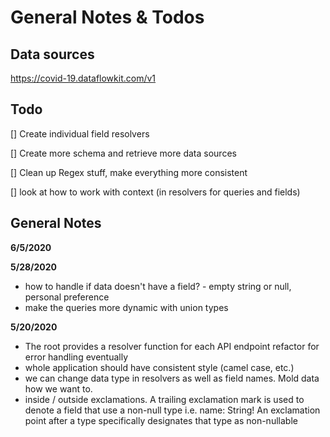 # General Notes & Todos

## Data sources

https://covid-19.dataflowkit.com/v1

## Todo

[] Create individual field resolvers

[] Create more schema and retrieve more data sources

[] Clean up Regex stuff, make everything more consistent

[] look at how to work with context (in resolvers for queries and fields)

## General Notes

**6/5/2020**

**5/28/2020**

- how to handle if data doesn't have a field? - empty string or null, personal preference
- make the queries more dynamic with union types

**5/20/2020**

- The root provides a resolver function for each API endpoint
  refactor for error handling eventually
- whole application should have consistent style (camel case, etc.)
- we can change data type in resolvers as well as field names. Mold data how we want to.
- inside / outside exclamations. A trailing exclamation mark is used to denote a field that use a non-null type i.e. name: String! An exclamation point after a type specifically designates that type as non-nullable
